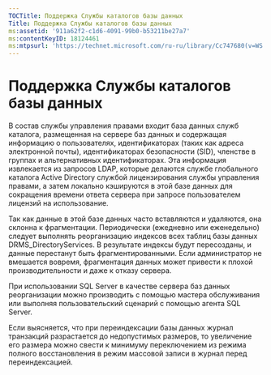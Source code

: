 ```yaml
---
TOCTitle: Поддержка Службы каталогов базы данных
Title: Поддержка Службы каталогов базы данных
ms:assetid: '911a62f2-c1d6-4091-99b0-b53211be27a7'
ms:contentKeyID: 18124461
ms:mtpsurl: 'https://technet.microsoft.com/ru-ru/library/Cc747680(v=WS.10)'
---
```


Поддержка Службы каталогов базы данных
======================================

В состав службы управления правами входит база данных служб каталога, размещенная на сервере баз данных и содержащая информацию о пользователях, идентификаторах (таких как адреса электронной почты), идентификаторах безопасности (SID), членстве в группах и альтернативных идентификаторах. Эта информация извлекается из запросов LDAP, которые делаются службе глобального каталога Active Directory службой лицензирования службы управления правами, а затем локально кэшируются в этой базе данных для сокращения времени ответа сервера при запросе пользователем лицензий на использование.

Так как данные в этой базе данных часто вставляются и удаляются, она склонна к фрагментации. Периодически (ежедневно или еженедельно) следует выполнять реорганизацию индексов всех таблиц базы данных DRMS\_DirectoryServices. В результате индексы будут пересозданы, и данные перестанут быть фрагментированными. Если администратор не вмешается вовремя, фрагментация данных может привести к плохой производительности и даже к отказу сервера.

При использовании SQL Server в качестве сервера баз данных реорганизации можно производить с помощью мастера обслуживания или выполняя пользовательский сценарий с помощью агента SQL Server.

Если выясняется, что при переиндексации базы данных журнал транзакций разрастается до недопустимых размеров, то увеличение его размера можно свести к минимуму переключением из режима полного восстановления в режим массовой записи в журнал перед переиндексацией.
